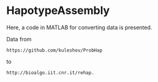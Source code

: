 # HapotypeAssembly



Here, a code in MATLAB for converting data is presented.


Data from
```
https://github.com/kuleshov/ProbHap
```
to 
```
http://bioalgo.iit.cnr.it/rehap.
```

